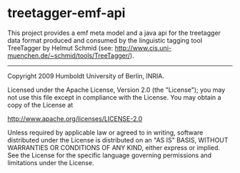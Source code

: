 treetagger-emf-api
==================

This project provides a emf meta model and a java api for the treetagger data format produced and consumed by the linguistic tagging tool TreeTagger by Helmut Schmid (see: http://www.cis.uni-muenchen.de/~schmid/tools/TreeTagger/).

---
  Copyright 2009 Humboldt University of Berlin, INRIA.

  Licensed under the Apache License, Version 2.0 (the "License");
  you may not use this file except in compliance with the License.
  You may obtain a copy of the License at
 
  http://www.apache.org/licenses/LICENSE-2.0

  Unless required by applicable law or agreed to in writing, software
  distributed under the License is distributed on an "AS IS" BASIS,
  WITHOUT WARRANTIES OR CONDITIONS OF ANY KIND, either express or implied.
  See the License for the specific language governing permissions and
  limitations under the License.
